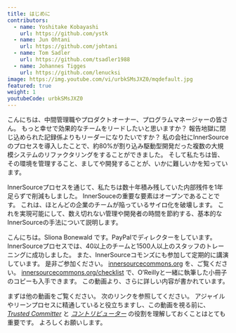 ```yaml
---
title: はじめに
contributors:
  - name: Yoshitake Kobayashi
    url: https://github.com/ystk
  - name: Jun Ohtani
    url: https://github.com/johtani
  - name: Tom Sadler
    url: https://github.com/tsadler1988
  - name: Johannes Tigges
    url: https://github.com/lenucksi
image: https://img.youtube.com/vi/urbkSMsJXZ0/mqdefault.jpg
featured: true
weight: 1
youtubeCode: urbkSMsJXZ0
---
```

<div class="paragraph">
<p>こんにちは、中間管理職やプロダクトオーナー、プログラムマネージャーの皆さん。
もっと幸せで効果的なチームをリードしたいと思いますか？
報告地獄に閉じ込められた記録係よりもリーダーになりたいですか？
私の会社にInnerSourceのプロセスを導入したことで、約80%が割り込み駆動型開発だった複数の大規模システムのリファクタリングをすることができました。
そして私たちは皆、その環境を管理すること、ましてや開発することが、いかに難しいかを知っています。</p>
</div>
<div class="paragraph">
<p>InnerSourceプロセスを通じて、私たちは数十年積み残していた内部残件を1年足らずで削減もしました。
InnerSouceの重要な要素はオープンであることです。
これは、ほとんどの企業のチームが陥っているサイロ化を破壊します。
これを実現可能にして、数え切れない管理や開発者の時間を節約する、基本的なInnerSourceの手法について説明します。</p>
</div>
<div class="paragraph">
<p>こんにちは。Sliona Bonewald です。PayPalでディレクターをしています。
InnerSourceプロセスでは、40以上のチームと1500人以上のスタッフのトレーニングに成功しました。
また、InnerSourceコモンズにも参加して定期的に講演しています。
是非ご参加ください。
<a href="http://innersourcecommons.org/">innersourcecommons.org</a> を、ご覧ください。
<a href="http://innersourcecommons.org/checklist">innersourcecommons.org/checklist</a> で、O&#8217;Reillyと一緒に執筆した小冊子のコピーも入手できます。
この動画より、さらに詳しい内容が書かれています。</p>
</div>
<div class="paragraph">
<p>まずは他の動画をご覧ください。
次のリンクを参照してください。
アジャイルやリーンプロセスに精通していると役立ちますし、この動画を視る前に、 <a href="https://innersourcecommons.org/ja/learn/learning-path/trusted-committer"><em>Trusted Committer</em></a> と <a href="https://innersourcecommons.org/ja/learn/learning-path/contributor"><em>コントリビューター</em></a> の役割を理解しておくことはとても重要です。
よろしくお願いします。</p>
</div>
<!--- This file autogenerated from https://github.com/InnerSourceCommons/InnerSourceLearningPath/blob/main/scripts -->